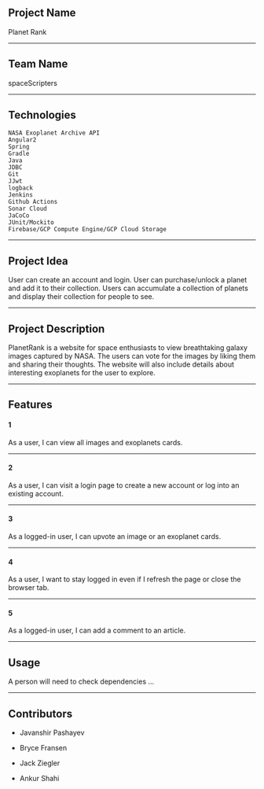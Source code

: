 ## Project Name
Planet Rank
***

## Team Name
spaceScripters
***

## Technologies
    NASA Exoplanet Archive API 
    Angular2
    Spring
    Gradle 
    Java
    JDBC
    Git
    JJwt
    logback
    Jenkins
    Github Actions
    Sonar Cloud
    JaCoCo
    JUnit/Mockito
    Firebase/GCP Compute Engine/GCP Cloud Storage
***

## Project Idea
User can create an account and login. User can purchase/unlock a planet and add it to their collection. Users can accumulate a collection of planets and display their collection for people to see.
***

## Project Description
PlanetRank is a website for space enthusiasts to view breathtaking galaxy images captured by NASA. The users can vote for the images by liking them and sharing their thoughts. The website will also include details about interesting exoplanets for the user to explore.
***

## Features 

#### 1
As a user, I can view all images and exoplanets cards.
***

#### 2
As a user, I can visit a login page to create a new account or log into an existing account.
***

#### 3
As a logged-in user, I can upvote an image or an exoplanet cards.
***

#### 4
As a user, I want to stay logged in even if I refresh the page or close the browser tab.
***

#### 5
As a logged-in user, I can add a comment to an article.
***

## Usage
A person will need to check dependencies ...
***

## Contributors
  - Javanshir Pashayev
  
  - Bryce Fransen
  - Jack Ziegler
  - Ankur Shahi

